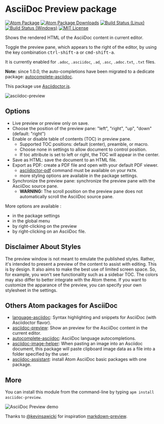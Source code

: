 # AsciiDoc Preview package

[![Atom Package](https://img.shields.io/apm/v/asciidoc-preview.svg)](https://atom.io/packages/asciidoc-preview)
[![Atom Package Downloads](https://img.shields.io/apm/dm/asciidoc-preview.svg)](https://atom.io/packages/asciidoc-preview)
[![Build Status (Linux)](https://travis-ci.org/asciidoctor/atom-asciidoc-preview.svg?branch=master)](https://travis-ci.org/asciidoctor/atom-asciidoc-preview)
[![Build Status (Windows)](https://ci.appveyor.com/api/projects/status/a7240elaip2dkd16?svg=true)](https://ci.appveyor.com/project/asciidoctor/atom-asciidoc-preview)
[![MIT License](http://img.shields.io/badge/license-MIT-blue.svg?style=flat)](https://github.com/asciidoctor/atom-asciidoc-preview/blob/master/LICENSE.md)

Shows the rendered HTML of the AsciiDoc content in current editor.

Toggle the preview pane, which appears to the right of the editor, by using the key combination <kbd>ctrl-shift-a</kbd> or <kbd>cmd-shift-a</kbd>.

It is currently enabled for `.adoc`, `.asciidoc`, `.ad`, `.asc`, `.adoc.txt`, `.txt` files.

**Note:** since 1.0.0, the auto-completions have been migrated to a dedicate package: [autocomplete-asciidoc](https://atom.io/packages/autocomplete-asciidoc).

This package use [Asciidoctor.js](https://github.com/asciidoctor/asciidoctor.js).

![asciidoc-preview](https://cloud.githubusercontent.com/assets/5674651/23831539/c914762a-0723-11e7-85f6-f7a16dcfa1e9.png)


## Options

* Live preview or preview only on save.
* Choose the position of the preview pane: "left", "right", "up", "down" (default: "right")
* Enable or disable table of contents (TOC) in preview pane.
  * Supported TOC positions: default (center), preamble, or macro.
  * Choose none in settings to allow document to control position.
  * If toc attribute is set to left or right, the TOC will appear in the center.
* Save as HTML: save the document to an HTML file.
* Export as PDF: create a PDF file and open with your default PDF viewer.
  * [asciidoctor-pdf](https://github.com/asciidoctor/asciidoctor-pdf) command must be available on your `PATH`.
  * more styling options are available in the package settings.
* Synchronize the preview pane: synchronize the preview pane with the AsciiDoc source pane.
  * **WARNING:** The scroll position on the preview pane does not automatically scroll the AsciiDoc source pane.

More options are available :
* in the package settings
* in the global menu
* by right-clicking on the preview
* by right-clicking on an AsciiDoc file.

## Disclaimer About Styles

The preview window is not meant to emulate the published styles.
Rather, it's intended to present a preview of the content to assist with editing.
This is by design.
It also aims to make the best use of limited screen space.
So, for example, you won't see functionality such as a sidebar TOC.
The colors may also differ to better integrate with the Atom theme.
If you want to customize the apparance of the preview, you can specify your own stylesheet in the settings.

## Others Atom packages for AsciiDoc

* [language-asciidoc](https://atom.io/packages/language-asciidoc): Syntax highlighting and snippets for AsciiDoc (with Asciidoctor flavor).
* [asciidoc-preview](https://atom.io/packages/asciidoc-preview): Show an preview for the AsciiDoc content in the current editor.
* [autocomplete-asciidoc](https://atom.io/packages/autocomplete-asciidoc): AsciiDoc language autocompletions.
* [asciidoc-image-helper](https://atom.io/packages/asciidoc-image-helper): When pasting an image into an Asciidoc document, this package will paste clipboard image data as a file into a folder specified by the user.
* [asciidoc-assistant](https://atom.io/packages/asciidoc-assistant): install Atom AsciiDoc basic packages with one package.

## More

You can install this module from the command-line by typing `apm install asciidoc-preview`.

![AsciiDoc Preview demo](https://cloud.githubusercontent.com/assets/5674651/15512720/96199b06-21e1-11e6-9eab-56826356a4e9.gif)

Thanks to [@kevinsawicki](https://github.com/kevinsawicki) for inspiration [markdown-preview](https://github.com/atom/markdown-preview).
